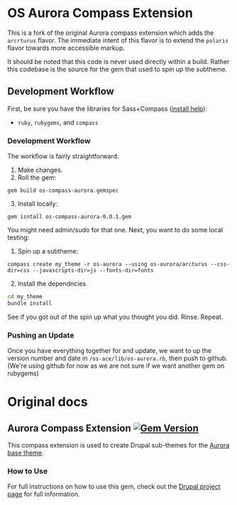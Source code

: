 # OS Aurora Compass Extension
This is a fork of the original Aurora compass extension which adds the `arcrturus` flavor. The immediate intent of this flavor is to extend the `polaris` flavor towards more accessible markup.

It should be noted that this code is never used directly within a build. Rather this codebase is the source for the gem that used to spin up the subtheme.

## Development Workflow
First, be sure you have the libraries for Sass+Compass ([install help](http://snugug.com/musings/installing-sass-and-compass-across-all-platform)):

* `ruby`, `rubygems`, and `compass`

### Development Workflow
The workflow is fairly straightforward:

1. Make changes.
2. Roll the gem:

`gem build os-compass-aurora.gemspec`

3. Install locally:

`gem isntall os-compass-aurora-0.0.1.gem`

You might need admin/sudo for that one. Next, you want to do some local testing:

1. Spin up a subtheme:

`compass create my_theme -r os-aurora --using os-aurora/arcturus --css-dir=css --javascripts-dir=js --fonts-dir=fonts`

2. Install the dependncies

```bash
cd my_theme
bundle install
```

See if you got out of the spin up what you thought you did. Rinse. Repeat.

### Pushing an Update
Once you have everything together for and update, we want to up the version
number and date in `/os-ace/lib/os-aurora.rb`, then push to github. (We're using github for now as we are not sure if we want another gem on rubygems)

# Original docs

## Aurora Compass Extension [![Gem Version](https://badge.fury.io/rb/compass-aurora.png)](http://badge.fury.io/rb/compass-aurora)

This compass extension is used to create Drupal sub-themes for the [Aurora base theme](http://drupal.org/project/aurora).

### How to Use

For full instructions on how to use this gem, check out the [Drupal project page](http://drupal.org/project/aurora) for full information.

